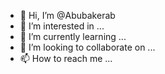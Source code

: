 - 👋 Hi, I’m @Abubakerab
- 👀 I’m interested in ...
- 🌱 I’m currently learning ...
- 💞️ I’m looking to collaborate on ...
- 📫 How to reach me ...

<!---
Abubakerab/Abubakerab is a ✨ special ✨ repository because its `README.md` (this file) appears on your GitHub profile.
You can click the Preview link to take a look at your changes.
--->

